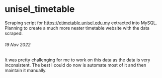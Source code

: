 # unisel_timetable
Scraping script for https://etimetable.unisel.edu.my extracted into MySQL. Planning to create a much more neater timetable website with the data scraped.


###### 19 Nov 2022
It was pretty challenging for me to work on this data as the data is very inconsistent. The best I could do now is automate most of it 
and then maintain it manually.
